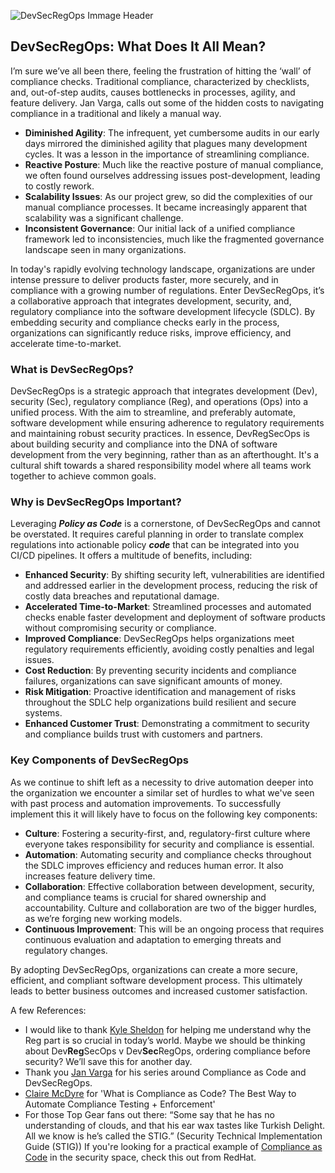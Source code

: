 ![DevSecRegOps Immage Header](../images/DevSecRegOpsImageHeadder.png)

## DevSecRegOps:  What Does It All Mean?
I’m sure we’ve all been there, feeling the frustration of hitting the ‘wall’ of compliance checks.  Traditional compliance, characterized by checklists, and, out-of-step audits, causes bottlenecks in processes, agility, and feature delivery.  Jan Varga, calls out some of the hidden costs to navigating compliance in a traditional and likely a manual way.
- **Diminished Agility**: The infrequent, yet cumbersome audits in our early days mirrored the diminished agility that plagues many development cycles. It was a lesson in the importance of streamlining compliance.
- **Reactive Posture**: Much like the reactive posture of manual compliance, we often found ourselves addressing issues post-development, leading to costly rework.
- **Scalability Issues**: As our project grew, so did the complexities of our manual compliance processes. It became increasingly apparent that scalability was a significant challenge.
- **Inconsistent Governance**: Our initial lack of a unified compliance framework led to inconsistencies, much like the fragmented governance landscape seen in many organizations.

In today's rapidly evolving technology landscape, organizations are under intense pressure to deliver products faster, more securely, and in compliance with a growing number of regulations. Enter DevSecRegOps, it’s a collaborative approach that integrates development, security, and, regulatory compliance into the software development lifecycle (SDLC). By embedding security and compliance checks early in the process, organizations can significantly reduce risks, improve efficiency, and accelerate time-to-market.

### What is DevSecRegOps?
DevSecRegOps is a strategic approach that integrates development (Dev), security (Sec), regulatory compliance (Reg), and operations (Ops) into a unified process. With the aim to streamline, and preferably automate, software development while ensuring adherence to regulatory requirements and maintaining robust security practices.
In essence, DevRegSecOps is about building security and compliance into the DNA of software development from the very beginning, rather than as an afterthought. It's a cultural shift towards a shared responsibility model where all teams work together to achieve common goals.

### Why is DevSecRegOps Important?
Leveraging ***Policy as Code*** is a cornerstone, of DevSecRegOps and cannot be overstated.  It requires careful planning in order to translate complex regulations into actionable policy ***code*** that can be integrated into you CI/CD pipelines.  It offers a multitude of benefits, including:
- **Enhanced Security**: By shifting security left, vulnerabilities are identified and addressed earlier in the development process, reducing the risk of costly data breaches and reputational damage.
- **Accelerated Time-to-Market**: Streamlined processes and automated checks enable faster development and deployment of software products without compromising security or compliance.
- **Improved Compliance**: DevSecRegOps helps organizations meet regulatory requirements efficiently, avoiding costly penalties and legal issues.
- **Cost Reduction**: By preventing security incidents and compliance failures, organizations can save significant amounts of money.
- **Risk Mitigation**: Proactive identification and management of risks throughout the SDLC help organizations build resilient and secure systems.
- **Enhanced Customer Trust**: Demonstrating a commitment to security and compliance builds trust with customers and partners.

### Key Components of DevSecRegOps
As we continue to shift left as a necessity to drive automation deeper into the organization we encounter a similar set of hurdles to what we've seen with past process and automation improvements.    To successfully implement this it will likely have to focus on the following key components:
- **Culture**: Fostering a security-first, and, regulatory-first culture where everyone takes responsibility for security and compliance is essential.
- **Automation**: Automating security and compliance checks throughout the SDLC improves efficiency and reduces human error.  It also increases feature delivery time.
- **Collaboration**: Effective collaboration between development, security, and compliance teams is crucial for shared ownership and accountability.  Culture and collaboration are two of the bigger hurdles, as we’re forging new working models.
- **Continuous Improvement**: This will be an ongoing process that requires continuous evaluation and adaptation to emerging threats and regulatory changes.

By adopting DevSecRegOps, organizations can create a more secure, efficient, and compliant software development process. This ultimately leads to better business outcomes and increased customer satisfaction.


A few References:
- I would like to thank [Kyle Sheldon](https://www.linkedin.com/in/kylebsheldon/) for helping me understand why the Reg part is so crucial in today’s world.   Maybe we should be thinking about Dev**Reg**SecOps v Dev**Sec**RegOps, ordering compliance before security?   We’ll save this for another day.
- Thank you [Jan Varga](https://www.linkedin.com/pulse/devsecregops-jan-varga-3j7de/?trackingId=IP4FzMzHSSeKsm76Be13kg%3D%3D) for his series around Compliance as Code and DevSecRegOps.
- [Claire McDyre](https://www.puppet.com/blog/compliance-as-code#:~:text=Compliance%20as%20code%20means%20writing,%2C%20DISA%20STIG%2C%20and%20more.) for 'What is Compliance as Code? The Best Way to Automate Compliance Testing + Enforcement'
- For those Top Gear fans out there:  “Some say that he has no understanding of clouds, and that his ear wax tastes like Turkish Delight. All we know is he’s called the STIG.” (Security Technical Implementation Guide (STIG))  If you're looking for a practical example of [Compliance as Code](https://www.redhat.com/en/blog/compliance-code-extending-compliance-automation-process-improvement) in the security space, check this out from RedHat.
